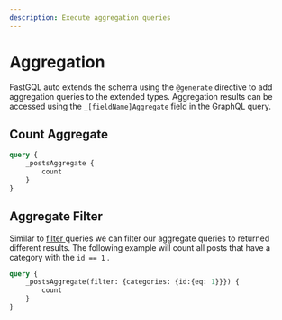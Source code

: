 ```yaml
---
description: Execute aggregation queries
---
```


# Aggregation

FastGQL auto extends the schema using the `@generate` directive to add aggregation queries to the extended types. Aggregation results can be accessed using the `_[fieldName]Aggregate` field in the GraphQL query.&#x20;

## Count Aggregate

```graphql
query {
    _postsAggregate {
        count
    }
}
```

## Aggregate Filter

Similar to [filter ](filtering.md)queries we can filter our aggregate queries to returned different results. The following example will count all posts that have a category with the `id == 1` .

```graphql
query {
    _postsAggregate(filter: {categories: {id:{eq: 1}}}) {
        count
    }
}
```
